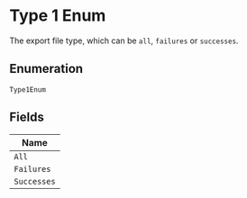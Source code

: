 
# Type 1 Enum

The export file type, which can be `all`, `failures` or `successes`.

## Enumeration

`Type1Enum`

## Fields

| Name |
|  --- |
| `All` |
| `Failures` |
| `Successes` |

